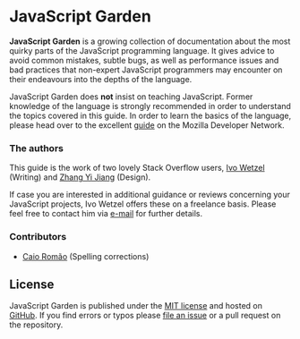 JavaScript Garden
=================

**JavaScript Garden** is a growing collection of documentation about the most 
quirky parts of the JavaScript programming language. It gives advice to 
avoid common mistakes, subtle bugs, as well as performance issues and bad 
practices that non-expert JavaScript programmers may encounter on their 
endeavours into the depths of the language.

JavaScript Garden does **not** insist on teaching JavaScript. Former knowledge
of the language is strongly recommended in order to understand the topics covered
in this guide. In order to learn the basics of the language, please head over to 
the excellent [guide][1] on the Mozilla Developer Network.

### The authors

This guide is the work of two lovely Stack Overflow users, [Ivo Wetzel][6]
(Writing) and [Zhang Yi Jiang][5] (Design).

If case you are interested in additional guidance or reviews concerning your JavaScript 
projects, Ivo Wetzel offers these on a freelance basis. Please feel free to 
contact him via [e-mail][7] for further details.

### Contributors

 - [Caio Romão][8] (Spelling corrections)

License
-------

JavaScript Garden is published under the [MIT license][2] and hosted on
[GitHub][4]. If you find errors or typos please [file an issue][3] or a pull 
request on the repository.

[1]: https://developer.mozilla.org/en/JavaScript/Guide
[2]: https://github.com/BonsaiDen/JavaScript-Garden/blob/next/LICENSE
[3]: https://github.com/BonsaiDen/JavaScript-Garden/issues
[4]: https://github.com/BonsaiDen/JavaScript-Garden
[5]: http://stackoverflow.com/users/313758/yi-jiang
[6]: http://stackoverflow.com/users/170224/ivo-wetzel
[7]: mailto:ivo.wetzel@googlemail.com
[8]: https://github.com/caio


